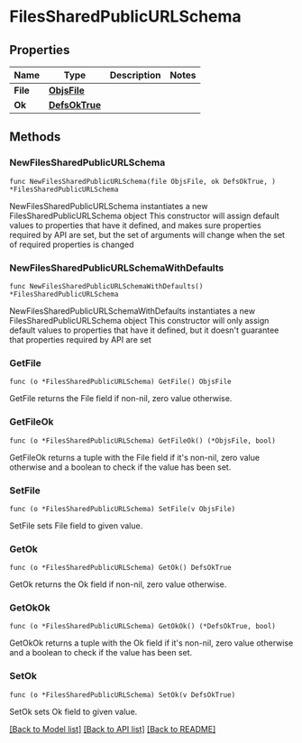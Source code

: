 # FilesSharedPublicURLSchema

## Properties

Name | Type | Description | Notes
------------ | ------------- | ------------- | -------------
**File** | [**ObjsFile**](ObjsFile.md) |  | 
**Ok** | [**DefsOkTrue**](DefsOkTrue.md) |  | 

## Methods

### NewFilesSharedPublicURLSchema

`func NewFilesSharedPublicURLSchema(file ObjsFile, ok DefsOkTrue, ) *FilesSharedPublicURLSchema`

NewFilesSharedPublicURLSchema instantiates a new FilesSharedPublicURLSchema object
This constructor will assign default values to properties that have it defined,
and makes sure properties required by API are set, but the set of arguments
will change when the set of required properties is changed

### NewFilesSharedPublicURLSchemaWithDefaults

`func NewFilesSharedPublicURLSchemaWithDefaults() *FilesSharedPublicURLSchema`

NewFilesSharedPublicURLSchemaWithDefaults instantiates a new FilesSharedPublicURLSchema object
This constructor will only assign default values to properties that have it defined,
but it doesn't guarantee that properties required by API are set

### GetFile

`func (o *FilesSharedPublicURLSchema) GetFile() ObjsFile`

GetFile returns the File field if non-nil, zero value otherwise.

### GetFileOk

`func (o *FilesSharedPublicURLSchema) GetFileOk() (*ObjsFile, bool)`

GetFileOk returns a tuple with the File field if it's non-nil, zero value otherwise
and a boolean to check if the value has been set.

### SetFile

`func (o *FilesSharedPublicURLSchema) SetFile(v ObjsFile)`

SetFile sets File field to given value.


### GetOk

`func (o *FilesSharedPublicURLSchema) GetOk() DefsOkTrue`

GetOk returns the Ok field if non-nil, zero value otherwise.

### GetOkOk

`func (o *FilesSharedPublicURLSchema) GetOkOk() (*DefsOkTrue, bool)`

GetOkOk returns a tuple with the Ok field if it's non-nil, zero value otherwise
and a boolean to check if the value has been set.

### SetOk

`func (o *FilesSharedPublicURLSchema) SetOk(v DefsOkTrue)`

SetOk sets Ok field to given value.



[[Back to Model list]](../README.md#documentation-for-models) [[Back to API list]](../README.md#documentation-for-api-endpoints) [[Back to README]](../README.md)


